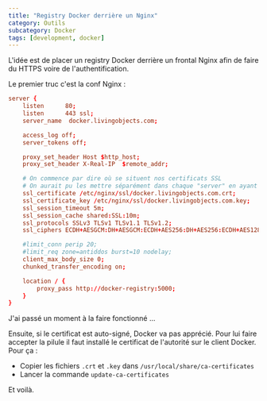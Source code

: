 ```yaml
---
title: "Registry Docker derrière un Nginx"
category: Outils
subcategory: Docker
tags: [development, docker]
---
```

L'idée est de placer un registry Docker derrière un frontal Nginx afin de faire du HTTPS voire de l'authentification.

Le premier truc c'est la conf Nginx :

``` conf
server {
    listen      80;
    listen      443 ssl;
    server_name  docker.livingobjects.com;

    access_log off;
    server_tokens off;

    proxy_set_header Host $http_host;
    proxy_set_header X-Real-IP  $remote_addr;

    # On commence par dire où se situent nos certificats SSL
    # On aurait pu les mettre séparément dans chaque "server" en ayant besoin.
    ssl_certificate /etc/nginx/ssl/docker.livingobjects.com.crt;
    ssl_certificate_key /etc/nginx/ssl/docker.livingobjects.com.key;
    ssl_session_timeout 5m;
    ssl_session_cache shared:SSL:10m;
    ssl_protocols SSLv3 TLSv1 TLSv1.1 TLSv1.2;
    ssl_ciphers ECDH+AESGCM:DH+AESGCM:ECDH+AES256:DH+AES256:ECDH+AES128:DH+AES:ECDH+3DES:DH+3DES:RSA+AESGCM:RSA+AES:RSA+3DES:!aNULL:!MD5:!DSS;

    #limit_conn perip 20;
    #limit_req zone=antiddos burst=10 nodelay;
    client_max_body_size 0;
    chunked_transfer_encoding on;

    location / {
        proxy_pass http://docker-registry:5000;
    }
}
```

J'ai passé un moment à la faire fonctionné ...

Ensuite, si le certificat est auto-signé, Docker va pas apprécié. Pour lui faire accepter la pilule il faut installé le 
certificat de l'autorité sur le client Docker. Pour ça :

 * Copier les fichiers `.crt` et `.key` dans `/usr/local/share/ca-certificates`
 * Lancer la commande `update-ca-certificates`

Et voilà.
